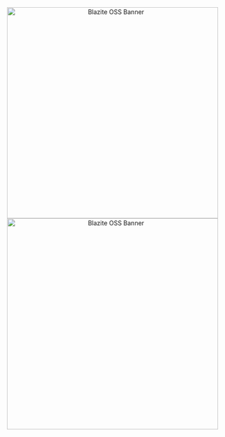 <div align="center">
    <img src="https://raw.githubusercontent.com/blazite/blazite.com/main/img/BlaziteOSSlight.png?token=GHSAT0AAAAAABTJZOKOJ6LB3JDAIPFA7XKMYTVPSOQ#gh-dark-mode-only" alt="Blazite OSS Banner" height="480">
    <img src="https://raw.githubusercontent.com/blazite/blazite.com/main/img/BlaziteOSSlight.png?token=GHSAT0AAAAAABTJZOKOQJG2XPHBAUZVU3BMYTVPTAA#gh-light-mode-only" alt="Blazite OSS Banner" height="480">
</div>
